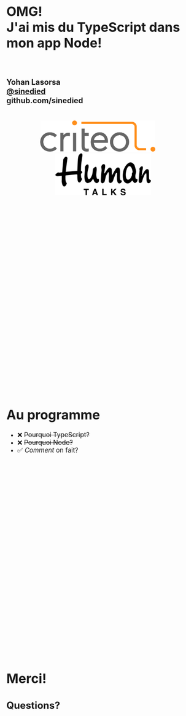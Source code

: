 <!-- 
/!\ Prepare!
rm -rf ~/Library/Caches/TypeScript
 -->
<div style="font-size: 1.2em">

# OMG!<br>J'ai mis du TypeScript dans mon app Node!
<br>

### Yohan Lasorsa<br>[@sinedied]()<br>github.com/sinedied
<br>

<div style="text-align: center">
  <img width="300px" src="criteo.svg"/>
  &nbsp;&nbsp;&nbsp;&nbsp;&nbsp;
  <img width="250px" src="human-talks.png"/>
</div>
<div style="height: 500px"></div>

# Au programme
- ❌ ~~Pourquoi TypeScript?~~
- ❌ ~~Pourquoi Node?~~
- ✅ *Comment* on fait?

<div style="height: 500px"></div>

# Merci!

## Questions?

</div>

<!--
// 1. Pourquoi TS? --nop JS en entreprise = sauter d'un avion avec un parapluie et esperer que ca se passe bien
// 2. Node c'est deja du JS moderne 100% es2017 = node > 8.10 (= LTS)
// 3. Aujourd'hui, on parle du COMMENT!
//
// - rm -rf node_modules package && rm -rf ~/Library/Caches/TypeScript
// - app simple JS (npm init / index.js)
// - demo
// - // @ts-check
// - install TS -D, convert to .ts / import
// - install typings -D
// - tsconfig.json, compile manually / watch
// - ts-node \o/
// - debug?
// - precompile
// - publish (prepublish, .npmignore, declarations true, es5)
-->
